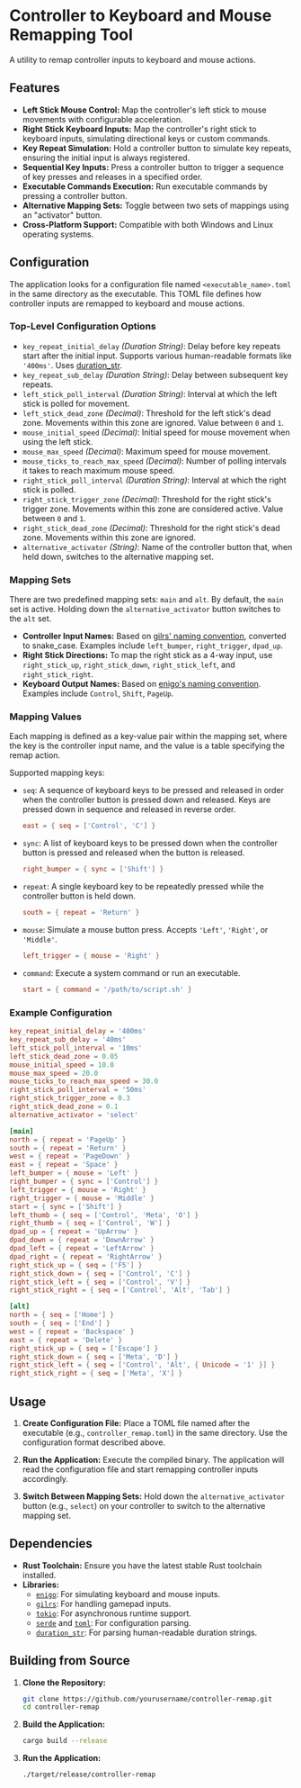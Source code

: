 # Controller to Keyboard and Mouse Remapping Tool

A utility to remap controller inputs to keyboard and mouse actions.

## Features

- **Left Stick Mouse Control:** Map the controller's left stick to mouse movements with configurable acceleration.
- **Right Stick Keyboard Inputs:** Map the controller's right stick to keyboard inputs, simulating directional keys or custom commands.
- **Key Repeat Simulation:** Hold a controller button to simulate key repeats, ensuring the initial input is always registered.
- **Sequential Key Inputs:** Press a controller button to trigger a sequence of key presses and releases in a specified order.
- **Executable Commands Execution:** Run executable commands by pressing a controller button.
- **Alternative Mapping Sets:** Toggle between two sets of mappings using an "activator" button.
- **Cross-Platform Support:** Compatible with both Windows and Linux operating systems.

## Configuration

The application looks for a configuration file named `<executable_name>.toml` in the same directory as the executable. This TOML file defines how controller inputs are remapped to keyboard and mouse actions.

### Top-Level Configuration Options

- `key_repeat_initial_delay` *(Duration String)*: Delay before key repeats start after the initial input. Supports various human-readable formats like `'400ms'`. Uses [duration_str](https://docs.rs/duration-str/latest/duration_str/).
- `key_repeat_sub_delay` *(Duration String)*: Delay between subsequent key repeats.
- `left_stick_poll_interval` *(Duration String)*: Interval at which the left stick is polled for movement.
- `left_stick_dead_zone` *(Decimal)*: Threshold for the left stick's dead zone. Movements within this zone are ignored. Value between `0` and `1`.
- `mouse_initial_speed` *(Decimal)*: Initial speed for mouse movement when using the left stick.
- `mouse_max_speed` *(Decimal)*: Maximum speed for mouse movement.
- `mouse_ticks_to_reach_max_speed` *(Decimal)*: Number of polling intervals it takes to reach maximum mouse speed.
- `right_stick_poll_interval` *(Duration String)*: Interval at which the right stick is polled.
- `right_stick_trigger_zone` *(Decimal)*: Threshold for the right stick's trigger zone. Movements within this zone are considered active. Value between `0` and `1`.
- `right_stick_dead_zone` *(Decimal)*: Threshold for the right stick's dead zone. Movements within this zone are ignored.
- `alternative_activator` *(String)*: Name of the controller button that, when held down, switches to the alternative mapping set.

### Mapping Sets

There are two predefined mapping sets: `main` and `alt`. By default, the `main` set is active. Holding down the `alternative_activator` button switches to the `alt` set.

- **Controller Input Names:** Based on [gilrs' naming convention](https://docs.rs/gilrs/latest/gilrs/ev/enum.Button.html#variants), converted to snake_case. Examples include `left_bumper`, `right_trigger`, `dpad_up`.
- **Right Stick Directions:** To map the right stick as a 4-way input, use `right_stick_up`, `right_stick_down`, `right_stick_left`, and `right_stick_right`.
- **Keyboard Output Names:** Based on [enigo's naming convention](https://docs.rs/enigo/latest/enigo/enum.Key.html#variants). Examples include `Control`, `Shift`, `PageUp`.
  
### Mapping Values

Each mapping is defined as a key-value pair within the mapping set, where the key is the controller input name, and the value is a table specifying the remap action.

Supported mapping keys:

- `seq`: A sequence of keyboard keys to be pressed and released in order when the controller button is pressed down and released. Keys are pressed down in sequence and released in reverse order.
  ```toml
  east = { seq = ['Control', 'C'] }
  ```
- `sync`: A list of keyboard keys to be pressed down when the controller button is pressed and released when the button is released.
  ```toml
  right_bumper = { sync = ['Shift'] }
  ```
- `repeat`: A single keyboard key to be repeatedly pressed while the controller button is held down.
  ```toml
  south = { repeat = 'Return' }
  ```
- `mouse`: Simulate a mouse button press. Accepts `'Left'`, `'Right'`, or `'Middle'`.
  ```toml
  left_trigger = { mouse = 'Right' }
  ```
- `command`: Execute a system command or run an executable.
  ```toml
  start = { command = '/path/to/script.sh' }
  ```

### Example Configuration

```toml
key_repeat_initial_delay = '400ms'
key_repeat_sub_delay = '40ms'
left_stick_poll_interval = '10ms'
left_stick_dead_zone = 0.05
mouse_initial_speed = 10.0
mouse_max_speed = 20.0
mouse_ticks_to_reach_max_speed = 30.0
right_stick_poll_interval = '50ms'
right_stick_trigger_zone = 0.3
right_stick_dead_zone = 0.1
alternative_activator = 'select'

[main]
north = { repeat = 'PageUp' }
south = { repeat = 'Return' }
west = { repeat = 'PageDown' }
east = { repeat = 'Space' }
left_bumper = { mouse = 'Left' }
right_bumper = { sync = ['Control'] }
left_trigger = { mouse = 'Right' }
right_trigger = { mouse = 'Middle' }
start = { sync = ['Shift'] }
left_thumb = { seq = ['Control', 'Meta', 'O'] }
right_thumb = { seq = ['Control', 'W'] }
dpad_up = { repeat = 'UpArrow' }
dpad_down = { repeat = 'DownArrow' }
dpad_left = { repeat = 'LeftArrow' }
dpad_right = { repeat = 'RightArrow' }
right_stick_up = { seq = ['F5'] }
right_stick_down = { seq = ['Control', 'C'] }
right_stick_left = { seq = ['Control', 'V'] }
right_stick_right = { seq = ['Control', 'Alt', 'Tab'] }

[alt]
north = { seq = ['Home'] }
south = { seq = ['End'] }
west = { repeat = 'Backspace' }
east = { repeat = 'Delete' }
right_stick_up = { seq = ['Escape'] }
right_stick_down = { seq = ['Meta', 'D'] }
right_stick_left = { seq = ['Control', 'Alt', { Unicode = '1' }] }
right_stick_right = { seq = ['Meta', 'X'] }
```

## Usage

1. **Create Configuration File:** Place a TOML file named after the executable (e.g., `controller_remap.toml`) in the same directory. Use the configuration format described above.

2. **Run the Application:** Execute the compiled binary. The application will read the configuration file and start remapping controller inputs accordingly.

3. **Switch Between Mapping Sets:** Hold down the `alternative_activator` button (e.g., `select`) on your controller to switch to the alternative mapping set.

## Dependencies

- **Rust Toolchain:** Ensure you have the latest stable Rust toolchain installed.
- **Libraries:**
  - [`enigo`](https://crates.io/crates/enigo): For simulating keyboard and mouse inputs.
  - [`gilrs`](https://crates.io/crates/gilrs): For handling gamepad inputs.
  - [`tokio`](https://crates.io/crates/tokio): For asynchronous runtime support.
  - [`serde`](https://crates.io/crates/serde) and [`toml`](https://crates.io/crates/toml): For configuration parsing.
  - [`duration_str`](https://crates.io/crates/duration_str): For parsing human-readable duration strings.

## Building from Source

1. **Clone the Repository:**

   ```bash
   git clone https://github.com/yourusername/controller-remap.git
   cd controller-remap
   ```

2. **Build the Application:**

   ```bash
   cargo build --release
   ```

3. **Run the Application:**

   ```bash
   ./target/release/controller-remap
   ```

